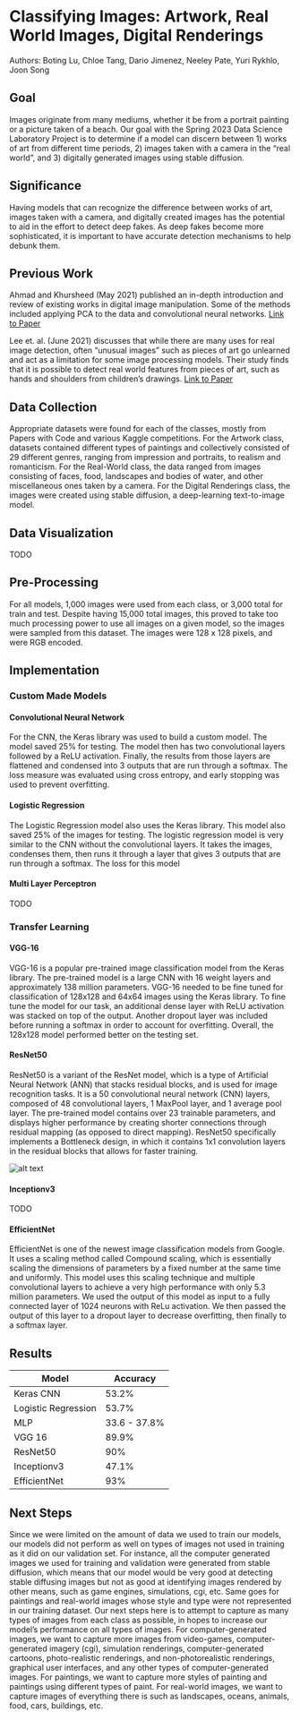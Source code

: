 # Classifying Images: Artwork, Real World Images, Digital Renderings

Authors: Boting Lu, Chloe Tang, Dario Jimenez, Neeley Pate, Yuri Rykhlo, Joon Song

## Goal
Images originate from many mediums, whether it be from a portrait painting or a picture taken of a beach. Our goal with the Spring 2023 Data Science Laboratory Project is to determine if a model can discern between 1) works of art from different time periods, 2) images taken with a camera in the “real world”, and 3) digitally generated images using stable diffusion. 

## Significance
Having models that can recognize the difference between works of art, images taken with a camera, and digitally created images has the potential to aid in the effort to detect deep fakes. As deep fakes become more sophisticated, it is important to have accurate detection mechanisms to help debunk them.

## Previous Work
Ahmad and Khursheed (May 2021) published an in-depth introduction and review of existing works in digital image manipulation. Some of the methods included applying PCA to the data and convolutional neural networks.
[Link to Paper](https://link.springer.com/chapter/10.1007/978-981-33-4604-8_70#Sec9)

Lee et. al. (June 2021) discusses that while there are many uses for real image detection, often “unusual images” such as pieces of art go unlearned and act as a limitation for some image processing models. Their study finds that it is possible to detect real world features from pieces of art, such as hands and shoulders from children’s drawings.
[Link to Paper](https://link.springer.com/chapter/10.1007/978-3-030-79474-3_7)

## Data Collection
Appropriate datasets were found for each of the classes, mostly from Papers with Code and various Kaggle competitions. For the Artwork class, datasets contained different types of paintings and collectively consisted of 29 different genres, ranging from impression and portraits, to realism and romanticism. For the Real-World class, the data ranged from images consisting of faces, food, landscapes and bodies of water, and other miscellaneous ones taken by a camera. For the Digital Renderings class, the images were created using stable diffusion, a deep-learning text-to-image model.

## Data Visualization
TODO

## Pre-Processing
For all models, 1,000 images were used from each class, or 3,000 total for train and test. Despite having 15,000 total images, this proved to take too much processing power to use all images on a given model, so the images were sampled from this dataset. The images were 128 x 128 pixels, and were RGB encoded.

## Implementation
### Custom Made Models
#### Convolutional Neural Network
For the CNN, the Keras library was used to build a custom model. The model saved 25% for testing. The model then has two convolutional layers followed by a ReLU activation. Finally, the results from those layers are flattened and condensed into 3 outputs that are run through a softmax. The loss measure was evaluated using cross entropy, and early stopping was used to prevent overfitting.

#### Logistic Regression
The Logistic Regression model also uses the Keras library. This model also saved 25% of the images for testing. The logistic regression model is very similar to the CNN without the convolutional layers. It takes the images, condenses them, then runs it through a layer that gives 3 outputs that are run through a softmax. The loss for this model

#### Multi Layer Perceptron
TODO

### Transfer Learning
#### VGG-16
VGG-16 is a popular pre-trained image classification model from the Keras library. The pre-trained model is a large CNN with 16 weight layers and approximately 138 million parameters. VGG-16 needed to be fine tuned for classification of 128x128 and 64x64 images using the Keras library. To fine tune the model for our task, an additional dense layer with ReLU activation was stacked on top of the output. Another dropout layer was included before running a softmax in order to account for overfitting. Overall, the 128x128 model performed better on the testing set.

#### ResNet50
ResNet50 is a variant of the ResNet model, which is a type of Artificial Neural Network (ANN) that stacks residual blocks, and is used for image recognition tasks. It is a 50 convolutional neural network (CNN) layers, composed of 48 convolutional layers, 1 MaxPool layer, and 1 average pool layer. The pre-trained model contains over 23 trainable parameters, and displays higher performance by creating shorter connections through residual mapping (as opposed to direct mapping). ResNet50 specifically implements a Bottleneck design, in which it contains 1x1 convolution layers in the residual blocks that allows for faster training.  

![alt text](https://www.researchgate.net/publication/349717475/figure/fig4/AS:996933933993986@1614698980245/The-architecture-of-ResNet-50-model.ppm)

#### Inceptionv3
TODO

#### EfficientNet
EfficientNet is one of the newest image classification models from Google. It uses a scaling method called Compound scaling, which is essentially scaling the dimensions of parameters by a fixed number at the same time and uniformly. This model uses this scaling technique and multiple convolutional layers to achieve a very high performance with only 5.3 million parameters. We used the output of this model as input to a fully connected layer of 1024 neurons with ReLu activation. We then passed the output of this layer to a dropout layer to decrease overfitting, then finally to a softmax layer.

## Results
| Model         | Accuracy          |
| ------------ | ------------- |
| Keras CNN     | 53.2%     |
| Logistic Regression   | 53.7%      |
| MLP | 33.6 - 37.8% |
| VGG 16     | 89.9%     |
| ResNet50     | 90%     |
| Inceptionv3   | 47.1%      |
| EfficientNet | 93%|

## Next Steps
Since we were limited on the amount of data we used to train our models, our models did not perform as well on types of images not used in training as it did on our validation set. For instance, all the computer generated images we used for training and validation were generated from stable diffusion, which means that our model would be very good at detecting stable diffusing images but not as good at identifying images rendered by other means, such as game engines, simulations, cgi, etc. Same goes for paintings and real-world images whose style and type were not represented in our training dataset. Our next steps here is to attempt to capture as many types of images from each class as possible, in hopes to increase our model’s performance on all types of images. For computer-generated images, we want to capture more images from video-games, computer-generated imagery (cgi), simulation renderings, computer-generated cartoons, photo-realistic renderings, and non-photorealistic renderings, graphical user interfaces,  and any other types of computer-generated images. For paintings, we want to capture more styles of painting and paintings using different types of paint. For real-world images, we want to capture images of everything there is such as landscapes, oceans, animals, food, cars, buildings, etc.
